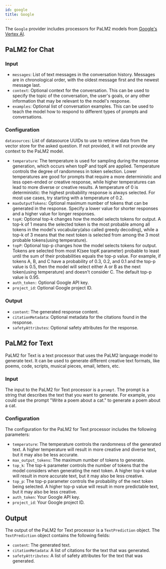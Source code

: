 ```yaml
---
id: google
title: Google
---
```


The `Google` provider includes processors for PaLM2 models from [Google's Vertex AI](https://cloud.google.com/vertex-ai).

## PaLM2 for Chat

### Input

- `messages`: List of text messages in the conversation history. Messages are in chronological order, with the oldest message first and the newest message last.
- `context`: Optional context for the conversation. This can be used to specify the topic of the conversation, the user's goals, or any other information that may be relevant to the model's response.
- `examples`: Optional list of conversation examples. This can be used to teach the model how to respond to different types of prompts and conversations.

### Configuration

`datasources`: List of datasource UUIDs to use to retrieve data from the vector store for the asked question. If not provided, it will not provide any context to the PaLM2 model.

- `temperature`: The temperature is used for sampling during the response generation, which occurs when topP and topK are applied. Temperature controls the degree of randomness in token selection. Lower temperatures are good for prompts that require a more deterministic and less open-ended or creative response, while higher temperatures can lead to more diverse or creative results. A temperature of 0 is deterministic: the highest probability response is always selected. For most use cases, try starting with a temperature of 0.2.
- `maxOutputTokens`: Optional maximum number of tokens that can be generated in the response. Specify a lower value for shorter responses and a higher value for longer responses.
- `topK`: Optional top-k changes how the model selects tokens for output. A top-k of 1 means the selected token is the most probable among all tokens in the model's vocabulary(also called greedy decoding), while a top-k of 3 means that the next token is selected from among the 3 most probable tokens(using temperature).
- `topP`: Optional top-p changes how the model selects tokens for output. Tokens are selected from most K(see topK parameter) probable to least until the sum of their probabilities equals the top-p value. For example, if tokens A, B, and C have a probability of 0.3, 0.2, and 0.1 and the top-p value is 0.5, then the model will select either A or B as the next token(using temperature) and doesn't consider C. The default top-p value is 0.95.
- `auth_token:` Optional Google API key.
- `project_id`: Optional Google project ID.

### Output

- `content`: The generated response content.
- `citationMetadata`: Optional metadata for the citations found in the response.
- `safetyAttributes`: Optional safety attributes for the response.

## PaLM2 for Text

PaLM2 for Text is a text processor that uses the PaLM2 language model to generate text. It can be used to generate different creative text formats, like poems, code, scripts, musical pieces, email, letters, etc.

### Input

The input to the PaLM2 for Text processor is a `prompt`. The prompt is a string that describes the text that you want to generate. For example, you could use the prompt "Write a poem about a cat." to generate a poem about a cat.

### Configuration

The configuration for the PaLM2 for Text processor includes the following parameters:

- `temperature`: The temperature controls the randomness of the generated text. A higher temperature will result in more creative and diverse text, but it may also be less accurate.
- `max_output_tokens`: The maximum number of tokens to generate.
- `top_k`: The top-k parameter controls the number of tokens that the model considers when generating the next token. A higher top-k value will result in more accurate text, but it may also be less creative.
- `top_p`: The top-p parameter controls the probability of the next token being selected. A higher top-p value will result in more predictable text, but it may also be less creative.
- `auth_token`: Your Google API key.
- `project_id`: Your Google project ID.

## Output

The output of the PaLM2 for Text processor is a `TextPrediction` object. The `TextPrediction` object contains the following fields:

- `content`: The generated text.
- `citationMetadata`: A list of citations for the text that was generated.
- `safetyAttributes`: A list of safety attributes for the text that was generated.
